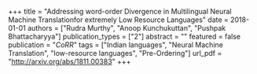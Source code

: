 +++
title = "Addressing word-order Divergence in Multilingual Neural Machine Translationfor extremely Low Resource Languages"
date = 2018-01-01
authors = ["Rudra Murthy", "Anoop Kunchukuttan", "Pushpak Bhattacharyya"]
publication_types = ["2"]
abstract = ""
featured = false
publication = "*CoRR*"
tags = ["Indian languages", "Neural Machine Translation", "low-resource languages", "Pre-Ordering"]
url_pdf = "http://arxiv.org/abs/1811.00383"
+++

